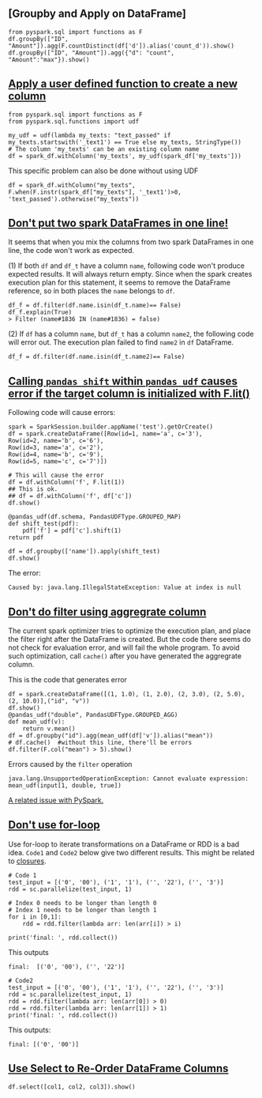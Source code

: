 ## [Groupby and Apply on DataFrame]

```
from pyspark.sql import functions as F
df.groupBy(["ID", "Amount"]).agg(F.countDistinct(df['d']).alias('count_d')).show()
df.groupBy(["ID", "Amount"]).agg({"d": "count", "Amount":"max"}).show()

```

## [Apply a user defined function to create a new column](https://stackoverflow.com/questions/57095416/what-is-wrong-with-this-function-on-pyspark/57097490#57097490)
```
from pyspark.sql import functions as F
from pyspark.sql.functions import udf

my_udf = udf(lambda my_texts: "text_passed" if my_texts.startswith('_text1') == True else my_texts, StringType())
# The column 'my_texts' can be an existing column name
df = spark_df.withColumn('my_texts', my_udf(spark_df['my_texts']))

```

This specific problem can also be done without using UDF
```
df = spark_df.withColumn("my_texts", F.when(F.instr(spark_df["my_texts"], '_text1')>0, 'text_passed').otherwise("my_texts"))
```

## [Don't put two spark DataFrames in one line!](https://stackoverflow.com/questions/57093177/pyspark-isin-with-column-in-argument-doesnt-exclude-rows)

It seems that when you mix the columns from two spark DataFrames in one line, the code won't work as expected. 

(1) If both `df` and `df_t` have a column `name`, following code won't produce expected results. It will always return empty. 
Since when the spark creates execution plan for this statement, it seems to remove the DataFrame reference, so in both places the `name` belongs to `df`.

```
df_f = df.filter(df.name.isin(df_t.name)== False)
df_f.explain(True)
> Filter (name#1836 IN (name#1836) = false)
```

(2) If `df` has a column `name`, but `df_t` has a column `name2`, the following code will error out. The execution plan failed to find `name2` in `df` DataFrame.
```
df_f = df.filter(df.name.isin(df_t.name2)== False)
```

## [Calling `pandas shift` within `pandas_udf` causes error if the target column is initialized with F.lit()](https://stackoverflow.com/questions/57152199/value-at-index-is-null-error-when-using-pd-shift-inside-pandas-udf)

Following code will cause errors:
```
spark = SparkSession.builder.appName('test').getOrCreate()
df = spark.createDataFrame([Row(id=1, name='a', c='3'),
Row(id=2, name='b', c='6'),
Row(id=3, name='a', c='2'),
Row(id=4, name='b', c='9'),
Row(id=5, name='c', c='7')])

# This will cause the error
df = df.withColumn('f', F.lit(1))
## This is ok.
## df = df.withColumn('f', df['c'])
df.show()

@pandas_udf(df.schema, PandasUDFType.GROUPED_MAP)
def shift_test(pdf):
    pdf['f'] = pdf['c'].shift(1)
return pdf

df = df.groupby(['name']).apply(shift_test)
df.show()

```
The error:
```
Caused by: java.lang.IllegalStateException: Value at index is null
```

## [Don't do filter using aggregrate column](https://stackoverflow.com/questions/57144409/filtering-a-dataframe-after-groupby-and-user-define-aggregate-function-in-pyspar)

The current spark optimizer tries to optimize the execution plan, and place the filter right after the DataFrame is created. But the code there seems do not check for evaluation error, and will fail the whole program. To avoid such optimization, call `cache()` after you have generated the aggregrate column.

This is the code that generates error
```
df = spark.createDataFrame([(1, 1.0), (1, 2.0), (2, 3.0), (2, 5.0), (2, 10.0)],("id", "v"))
df.show()
@pandas_udf("double", PandasUDFType.GROUPED_AGG)
def mean_udf(v):
    return v.mean()
df = df.groupby("id").agg(mean_udf(df['v']).alias("mean"))
# df.cache()  #without this line, there'll be errors
df.filter(F.col("mean") > 5).show()
```

Errors caused by the `filter` operation
```
java.lang.UnsupportedOperationException: Cannot evaluate expression: mean_udf(input[1, double, true])
```
[A related issue with PySpark.](https://issues.apache.org/jira/browse/SPARK-17100)

## [Don't use for-loop](https://stackoverflow.com/questions/57154430/how-to-apply-multiple-filters-in-a-for-loop-for-pyspark)

Use for-loop to iterate transformations on a DataFrame or RDD is a bad idea. `Code1` and `Code2` below give two different results.
This might be related to [closures](https://spark.apache.org/docs/2.2.1/rdd-programming-guide.html#understanding-closures-).
```
# Code 1
test_input = [('0', '00'), ('1', '1'), ('', '22'), ('', '3')]
rdd = sc.parallelize(test_input, 1)

# Index 0 needs to be longer than length 0
# Index 1 needs to be longer than length 1
for i in [0,1]:
    rdd = rdd.filter(lambda arr: len(arr[i]) > i)   

print('final: ', rdd.collect())
```
This outputs
```
final:  [('0', '00'), ('', '22')]
```

```
# Code2
test_input = [('0', '00'), ('1', '1'), ('', '22'), ('', '3')]
rdd = sc.parallelize(test_input, 1)
rdd = rdd.filter(lambda arr: len(arr[0]) > 0)
rdd = rdd.filter(lambda arr: len(arr[1]) > 1)
print('final: ', rdd.collect())
```
This outputs:
```
final: [('0', '00')]
```

## [Use Select to Re-Order DataFrame Columns](https://stackoverflow.com/questions/42912156/python-pyspark-data-frame-rearrange-columns)

```
df.select([col1, col2, col3]).show()
```
